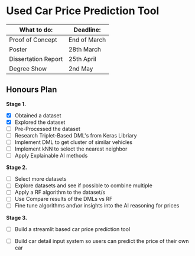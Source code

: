 # Used Car Price Prediction Tool 
 
| What to do: 	        | Deadline: 	| 
|---	                |---	        |
| Proof of Concept 	    | End of March  |
| Poster 	            | 28th March    |
| Dissertation Report 	| 25th April    |
| Degree Show 	        | 2nd May   	|

 ## Honours Plan
 <b> Stage 1. </b>
- [x] Obtained a dataset
- [x] Explored the dataset
- [ ] Pre-Processed the dataset 
- [ ] Research Triplet-Based DML's from Keras Libriary 
- [ ] Implement DML to get cluster of similar vehicles 
- [ ] Implement kNN to select the nearest neighbor 
- [ ] Apply Explainable AI methods

 <b> Stage 2. </b>
- [ ] Select more datasets
- [ ] Explore datasets and see if possible to combine multiple 
- [ ] Apply a RF algorithm to the dataset/s 
- [ ] Use Compare results of the DMLs vs RF 
- [ ] Fine tune algorithms and\or insights into the AI reasoning for prices

 <b> Stage 3. </b>
- [ ] Build a streamlit based car price prediction tool
- [ ] Build car detail input system so users can predict the price of their own car 




